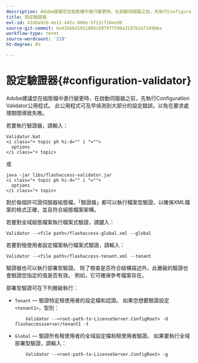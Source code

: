 ```yaml
---
description: Adobe建議您在組態檔中進行變更時，在啟動伺服器之前，先執行Configuration Validator公用程式。 此公用程式可及早偵測到大部分的設定錯誤，以免在要求處理期間導致失敗。
title: 設定驗證器
exl-id: 41d0a926-4e12-442c-886e-5f12cf10eed8
source-git-commit: be43bbbd1051886c8979ff590a3197b2a7249b6a
workflow-type: tm+mt
source-wordcount: '219'
ht-degree: 0%

---
```


# 設定驗證器{#configuration-validator}

Adobe建議您在組態檔中進行變更時，在啟動伺服器之前，先執行Configuration Validator公用程式。 此公用程式可及早偵測到大部分的設定錯誤，以免在要求處理期間導致失敗。

若要執行驗證器，請輸入：

```
Validator.bat  
<i class="+ topic ph hi-d="" i "="">
  options  
</i class="+ topic>
```

或

```
java -jar libs/flashaccess-validator.jar  
<i class="+ topic ph hi-d="" i "="">
  options 
</i class="+ topic>
```

對於每個許可證伺服器組態檔，「驗證器」都可以執行檔案型驗證，以確保XML檔案的格式正確，並且符合組態檔案架構。

若要對全域組態檔案執行檔案式驗證，請鍵入：

```
Validator --<file path>/flashaccess-global.xml --global
```

若要對租使用者設定檔案執行檔案式驗證，請輸入：

```
Validator --<file path>/flashaccess-tenant.xml --tenant
```

驗證器也可以執行部署型驗證。 除了檢查是否符合結構描述外，此層級的驗證也會驗證您指定的值是否有效。 例如，它可確保參考檔案存在。

部署型驗證可在下列層級執行：

* `Tenant`  — 驗證特定租使用者的設定檔和認證。 如果您想要驗證設定 `<tenant1>`，型別：

   ```
       Validator --<root-path-to-LicenseServer.ConfigRoot> -d flashaccessserver/tenant1 -t
   ```

* `Global`  — 驗證所有租使用者的全域設定檔和租使用者驗證。 如果要執行全域部署型驗證，請輸入：

   ```
       Validator --<root-path-to-LicenseServer.ConfigRoot> -g
   ```
